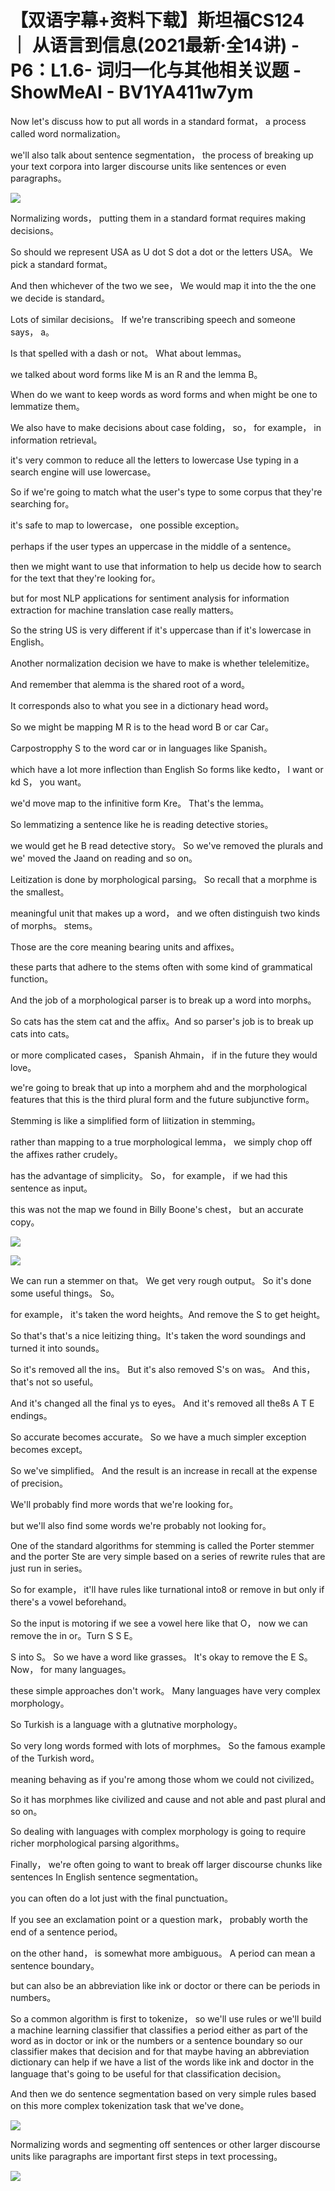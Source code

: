 # 【双语字幕+资料下载】斯坦福CS124 ｜ 从语言到信息(2021最新·全14讲) - P6：L1.6- 词归一化与其他相关议题 - ShowMeAI - BV1YA411w7ym

Now let's discuss how to put all words in a standard format， a process called word normalization。

 we'll also talk about sentence segmentation， the process of breaking up your text corpora into larger discourse units like sentences or even paragraphs。



![](img/d0dbb5416b4d9c89c09b8230b20bc6d8_1.png)

Normalizing words， putting them in a standard format requires making decisions。

 So should we represent USA as U dot S dot a dot or the letters USA。 We pick a standard format。

 And then whichever of the two we see， We would map it into the the one we decide is standard。

 Lots of similar decisions。 If we're transcribing speech and someone says， a。

 Is that spelled with a dash or not。 What about lemmas。

 we talked about word forms like M is an R and the lemma B。

 When do we want to keep words as word forms and when might be one to lemmatize them。

We also have to make decisions about case folding， so， for example， in information retrieval。

 it's very common to reduce all the letters to lowercase Use typing in a search engine will use lowercase。

 So if we're going to match what the user's type to some corpus that they're searching for。

 it's safe to map to lowercase， one possible exception。

 perhaps if the user types an uppercase in the middle of a sentence。

 then we might want to use that information to help us decide how to search for the text that they're looking for。

 but for most NLP applications for sentiment analysis for information extraction for machine translation case really matters。

 So the string US is very different if it's uppercase than if it's lowercase in English。

Another normalization decision we have to make is whether telelemitize。

And remember that alemma is the shared root of a word。

 It corresponds also to what you see in a dictionary head word。

 So we might be mapping M R is to the head word B or car Car。

 Carpostropphy S to the word car or in languages like Spanish。

 which have a lot more inflection than English So forms like kedto， I want or kd S， you want。

 we'd move map to the infinitive form Kre。 That's the lemma。

 So lemmatizing a sentence like he is reading detective stories。

 we would get he B read detective story。 So we've removed the plurals and we' moved the Jaand on reading and so on。

Leitization is done by morphological parsing。 So recall that a morphme is the smallest。

 meaningful unit that makes up a word， and we often distinguish two kinds of morphs。 stems。

 Those are the core meaning bearing units and affixes。

 these parts that adhere to the stems often with some kind of grammatical function。

 And the job of a morphological parser is to break up a word into morphs。

 So cats has the stem cat and the affix。And so parser's job is to break up cats into cats。

 or more complicated cases， Spanish Ahmain， if in the future they would love。

 we're going to break that up into a morphem ahd and the morphological features that this is the third plural form and the future subjunctive form。

Stemming is like a simplified form of liitization in stemming。

 rather than mapping to a true morphological lemma， we simply chop off the affixes rather crudely。

 has the advantage of simplicity。 So， for example， if we had this sentence as input。

 this was not the map we found in Billy Boone's chest， but an accurate copy。



![](img/d0dbb5416b4d9c89c09b8230b20bc6d8_3.png)

![](img/d0dbb5416b4d9c89c09b8230b20bc6d8_4.png)

We can run a stemmer on that。 We get very rough output。 So it's done some useful things。 So。

 for example， it's taken the word heights。And remove the S to get height。

 So that's that's a nice leitizing thing。It's taken the word soundings and turned it into sounds。

 So it's removed all the ins。 But it's also removed S's on was。 And this， that's not so useful。

 And it's changed all the final ys to eyes。 And it's removed all the8s A T E endings。

 So accurate becomes accurate。 So we have a much simpler exception becomes except。

 So we've simplified。 And the result is an increase in recall at the expense of precision。

 We'll probably find more words that we're looking for。

 but we'll also find some words we're probably not looking for。

One of the standard algorithms for stemming is called the Porter stemmer and the porter Ste are very simple based on a series of rewrite rules that are just run in series。

 So for example， it'll have rules like turnational into8 or remove in but only if there's a vowel beforehand。

 So the input is motoring if we see a vowel here like that O， now we can remove the in or。Turn S S E。

 S into S。 So we have a word like grasses。 It's okay to remove the E S。 Now， for many languages。

 these simple approaches don't work。 Many languages have very complex morphology。

 So Turkish is a language with a glutnative morphology。

 So very long words formed with lots of morphmes。 So the famous example of the Turkish word。

 meaning behaving as if you're among those whom we could not civilized。

 So it has morphmes like civilized and cause and not able and past plural and so on。

 So dealing with languages with complex morphology is going to require richer morphological parsing algorithms。

Finally， we're often going to want to break off larger discourse chunks like sentences In English sentence segmentation。

 you can often do a lot just with the final punctuation。

 If you see an exclamation point or a question mark， probably worth the end of a sentence period。

 on the other hand， is somewhat more ambiguous。 A period can mean a sentence boundary。

 but can also be an abbreviation like ink or doctor or there can be periods in numbers。

So a common algorithm is first to tokenize， so we'll use rules or we'll build a machine learning classifier that classifies a period either as part of the word as in doctor or ink or the numbers or a sentence boundary so our classifier makes that decision and for that maybe having an abbreviation dictionary can help if we have a list of the words like ink and doctor in the language that's going to be useful for that classification decision。

And then we do sentence segmentation based on very simple rules based on this more complex tokenization task that we've done。



![](img/d0dbb5416b4d9c89c09b8230b20bc6d8_6.png)

Normalizing words and segmenting off sentences or other larger discourse units like paragraphs are important first steps in text processing。



![](img/d0dbb5416b4d9c89c09b8230b20bc6d8_8.png)